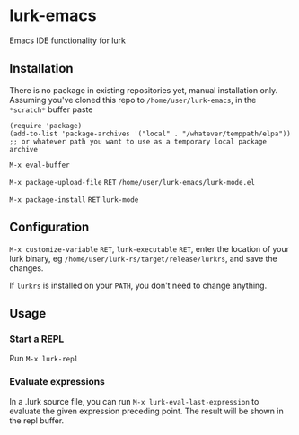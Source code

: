 # lurk-emacs
Emacs IDE functionality for lurk

## Installation
There is no package in existing repositories yet, manual installation only. 
Assuming you've cloned this repo to `/home/user/lurk-emacs`, in the `*scratch*` buffer paste 

```emacs-lisp
(require 'package)
(add-to-list 'package-archives '("local" . "/whatever/temppath/elpa")) 
;; or whatever path you want to use as a temporary local package archive
```
`M-x eval-buffer`

`M-x package-upload-file` `RET` `/home/user/lurk-emacs/lurk-mode.el`

`M-x package-install` `RET` `lurk-mode`
 
## Configuration
`M-x customize-variable` `RET`, `lurk-executable` `RET`, enter the
location of your lurk binary, eg
`/home/user/lurk-rs/target/release/lurkrs`, and save the changes.

If `lurkrs` is installed on your `PATH`, you don't need to change
anything.
## Usage
### Start a REPL

Run `M-x lurk-repl`

### Evaluate expressions

In a .lurk source file, you can run `M-x lurk-eval-last-expression` to
evaluate the given expression preceding point. The result will be
shown in the repl buffer.
